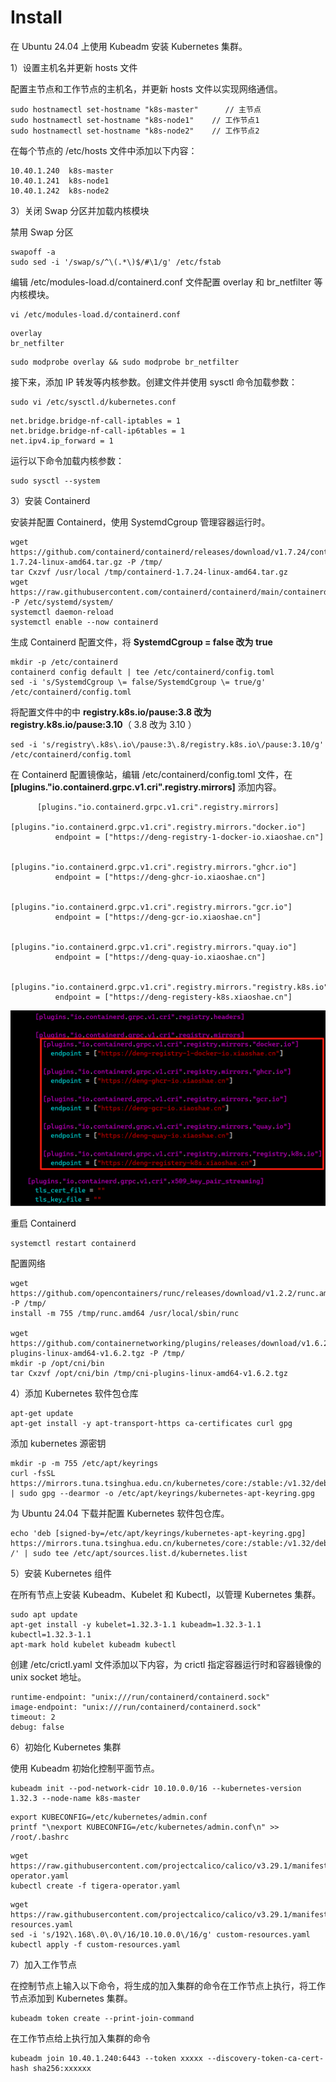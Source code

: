 # Install

在 Ubuntu 24.04 上使用 Kubeadm 安装 Kubernetes 集群。



1）设置主机名并更新 hosts 文件 

配置主节点和工作节点的主机名，并更新 hosts 文件以实现网络通信。 

```
sudo hostnamectl set-hostname "k8s-master"      // 主节点  
sudo hostnamectl set-hostname "k8s-node1"    // 工作节点1  
sudo hostnamectl set-hostname "k8s-node2"    // 工作节点2  
```



在每个节点的 /etc/hosts 文件中添加以下内容： 

```
10.40.1.240  k8s-master
10.40.1.241  k8s-node1
10.40.1.242  k8s-node2
```



3）关闭 Swap 分区并加载内核模块

禁用 Swap 分区

```
swapoff -a
sudo sed -i '/swap/s/^\(.*\)$/#\1/g' /etc/fstab
```



编辑 /etc/modules-load.d/containerd.conf 文件配置 overlay 和 br_netfilter 等内核模块。

```
vi /etc/modules-load.d/containerd.conf
```

```
overlay
br_netfilter
```

```
sudo modprobe overlay && sudo modprobe br_netfilter
```



接下来，添加 IP 转发等内核参数。创建文件并使用 sysctl 命令加载参数：   

```
sudo vi /etc/sysctl.d/kubernetes.conf  
```

```
net.bridge.bridge-nf-call-iptables = 1
net.bridge.bridge-nf-call-ip6tables = 1
net.ipv4.ip_forward = 1
```



运行以下命令加载内核参数：   

```
sudo sysctl --system
```



3）安装 Containerd   

安装并配置 Containerd，使用 SystemdCgroup 管理容器运行时。   

```
wget https://github.com/containerd/containerd/releases/download/v1.7.24/containerd-1.7.24-linux-amd64.tar.gz -P /tmp/
tar Cxzvf /usr/local /tmp/containerd-1.7.24-linux-amd64.tar.gz
wget https://raw.githubusercontent.com/containerd/containerd/main/containerd.service -P /etc/systemd/system/
systemctl daemon-reload
systemctl enable --now containerd
```



生成 Containerd  配置文件，将 **SystemdCgroup = false 改为 true**

```
mkdir -p /etc/containerd
containerd config default | tee /etc/containerd/config.toml
sed -i 's/SystemdCgroup \= false/SystemdCgroup \= true/g' /etc/containerd/config.toml
```



将配置文件中的中 **registry.k8s.io/pause:3.8 改为 registry.k8s.io/pause:3.10**（ 3.8 改为 3.10 ）

```
sed -i 's/registry\.k8s\.io\/pause:3\.8/registry.k8s.io\/pause:3.10/g' /etc/containerd/config.toml
```



在 Containerd 配置镜像站，编辑 /etc/containerd/config.toml 文件，在 **[plugins."io.containerd.grpc.v1.cri".registry.mirrors]** 添加内容。

```
      [plugins."io.containerd.grpc.v1.cri".registry.mirrors]
        [plugins."io.containerd.grpc.v1.cri".registry.mirrors."docker.io"]
          endpoint = ["https://deng-registry-1-docker-io.xiaoshae.cn"]

        [plugins."io.containerd.grpc.v1.cri".registry.mirrors."ghcr.io"]
          endpoint = ["https://deng-ghcr-io.xiaoshae.cn"]

        [plugins."io.containerd.grpc.v1.cri".registry.mirrors."gcr.io"]
          endpoint = ["https://deng-gcr-io.xiaoshae.cn"]

        [plugins."io.containerd.grpc.v1.cri".registry.mirrors."quay.io"]
          endpoint = ["https://deng-quay-io.xiaoshae.cn"]

        [plugins."io.containerd.grpc.v1.cri".registry.mirrors."registry.k8s.io"]
          endpoint = ["https://deng-registery-k8s.xiaoshae.cn"]
```

![image-20250417195824625](./images/a.%20Install.assets/image-20250417195824625.png)



重启 Containerd  

```
systemctl restart containerd
```



配置网络

```
wget https://github.com/opencontainers/runc/releases/download/v1.2.2/runc.amd64 -P /tmp/
install -m 755 /tmp/runc.amd64 /usr/local/sbin/runc

wget https://github.com/containernetworking/plugins/releases/download/v1.6.2/cni-plugins-linux-amd64-v1.6.2.tgz -P /tmp/
mkdir -p /opt/cni/bin
tar Cxzvf /opt/cni/bin /tmp/cni-plugins-linux-amd64-v1.6.2.tgz
```



4）添加 Kubernetes 软件包仓库   

```
apt-get update
apt-get install -y apt-transport-https ca-certificates curl gpg
```



添加 kubernetes 源密钥

```
mkdir -p -m 755 /etc/apt/keyrings
curl -fsSL https://mirrors.tuna.tsinghua.edu.cn/kubernetes/core:/stable:/v1.32/deb/Release.key | sudo gpg --dearmor -o /etc/apt/keyrings/kubernetes-apt-keyring.gpg
```



为 Ubuntu 24.04 下载并配置 Kubernetes 软件包仓库。   

```
echo 'deb [signed-by=/etc/apt/keyrings/kubernetes-apt-keyring.gpg] https://mirrors.tuna.tsinghua.edu.cn/kubernetes/core:/stable:/v1.32/deb/ /' | sudo tee /etc/apt/sources.list.d/kubernetes.list
```





5）安装 Kubernetes 组件   

在所有节点上安装 Kubeadm、Kubelet 和 Kubectl，以管理 Kubernetes 集群。   

```
sudo apt update  
apt-get install -y kubelet=1.32.3-1.1 kubeadm=1.32.3-1.1 kubectl=1.32.3-1.1
apt-mark hold kubelet kubeadm kubectl
```



创建 /etc/crictl.yaml 文件添加以下内容，为 crictl 指定容器运行时和容器镜像的 unix socket 地址。

```
runtime-endpoint: "unix:///run/containerd/containerd.sock"
image-endpoint: "unix:///run/containerd/containerd.sock"
timeout: 2
debug: false
```



6）初始化 Kubernetes 集群  

使用 Kubeadm 初始化控制平面节点。   

```
kubeadm init --pod-network-cidr 10.10.0.0/16 --kubernetes-version 1.32.3 --node-name k8s-master
```



```
export KUBECONFIG=/etc/kubernetes/admin.conf
printf "\nexport KUBECONFIG=/etc/kubernetes/admin.conf\n" >> /root/.bashrc
```



```
wget https://raw.githubusercontent.com/projectcalico/calico/v3.29.1/manifests/tigera-operator.yaml
kubectl create -f tigera-operator.yaml
```



```
wget https://raw.githubusercontent.com/projectcalico/calico/v3.29.1/manifests/custom-resources.yaml
sed -i 's/192\.168\.0\.0\/16/10.10.0.0\/16/g' custom-resources.yaml
kubectl apply -f custom-resources.yaml
```



7）加入工作节点

在控制节点上输入以下命令，将生成的加入集群的命令在工作节点上执行，将工作节点添加到 Kubernetes 集群。   

```
kubeadm token create --print-join-command
```



在工作节点给上执行加入集群的命令

```
kubeadm join 10.40.1.240:6443 --token xxxxx --discovery-token-ca-cert-hash sha256:xxxxxx
```

